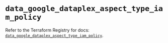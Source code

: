 # `data_google_dataplex_aspect_type_iam_policy`

Refer to the Terraform Registry for docs: [`data_google_dataplex_aspect_type_iam_policy`](https://registry.terraform.io/providers/hashicorp/google/6.36.1/docs/data-sources/dataplex_aspect_type_iam_policy).

